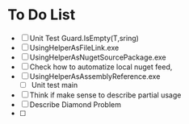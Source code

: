 # To Do List

- [ ] Unit Test Guard<T>.IsEmpty(T,sring)
- [ ] UsingHelperAsFileLink.exe
- [ ] UsingHelperAsNugetSourcePackage.exe
- [ ] Check how to automatize local nuget feed, 
- [ ] UsingHelperAsAssemblyReference.exe
  - [ ] Unit test main
- [ ] Think if make sense to describe partial usage
- [ ] Describe Diamond Problem
- [ ] 
